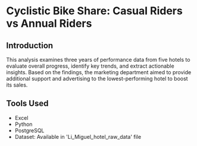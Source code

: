 # Cyclistic Bike Share: Casual Riders vs Annual Riders 



## Introduction

This analysis examines three years of performance data from five hotels to evaluate overall progress, identify key trends, and extract actionable insights. Based on the findings, the marketing department aimed to provide additional support and advertising to the lowest-performing hotel to boost its sales.


## Tools Used

- Excel
- Python
- PostgreSQL
- Dataset: Available in 'Li_Miguel_hotel_raw_data' file


